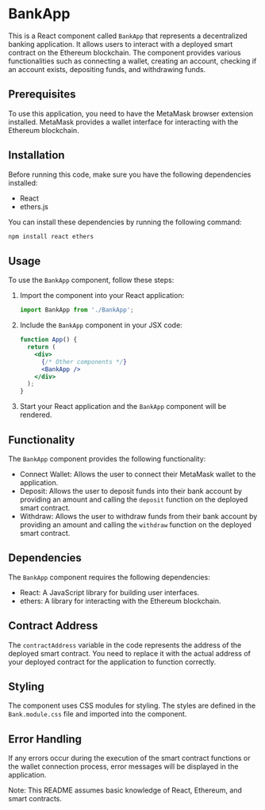 # BankApp

This is a React component called `BankApp` that represents a decentralized banking application. It allows users to interact with a deployed smart contract on the Ethereum blockchain. The component provides various functionalities such as connecting a wallet, creating an account, checking if an account exists, depositing funds, and withdrawing funds.

## Prerequisites

To use this application, you need to have the MetaMask browser extension installed. MetaMask provides a wallet interface for interacting with the Ethereum blockchain.

## Installation

Before running this code, make sure you have the following dependencies installed:

- React
- ethers.js

You can install these dependencies by running the following command:

```bash
npm install react ethers
```

## Usage

To use the `BankApp` component, follow these steps:

1. Import the component into your React application:

   ```jsx
   import BankApp from './BankApp';
   ```

2. Include the `BankApp` component in your JSX code:

   ```jsx
   function App() {
     return (
       <div>
         {/* Other components */}
         <BankApp />
       </div>
     );
   }
   ```

3. Start your React application and the `BankApp` component will be rendered.

## Functionality

The `BankApp` component provides the following functionality:

- Connect Wallet: Allows the user to connect their MetaMask wallet to the application.
- Deposit: Allows the user to deposit funds into their bank account by providing an amount and calling the `deposit` function on the deployed smart contract.
- Withdraw: Allows the user to withdraw funds from their bank account by providing an amount and calling the `withdraw` function on the deployed smart contract.

## Dependencies

The `BankApp` component requires the following dependencies:

- React: A JavaScript library for building user interfaces.
- ethers: A library for interacting with the Ethereum blockchain.

## Contract Address

The `contractAddress` variable in the code represents the address of the deployed smart contract. You need to replace it with the actual address of your deployed contract for the application to function correctly.

## Styling

The component uses CSS modules for styling. The styles are defined in the `Bank.module.css` file and imported into the component.

## Error Handling

If any errors occur during the execution of the smart contract functions or the wallet connection process, error messages will be displayed in the application.

Note: This README assumes basic knowledge of React, Ethereum, and smart contracts.
